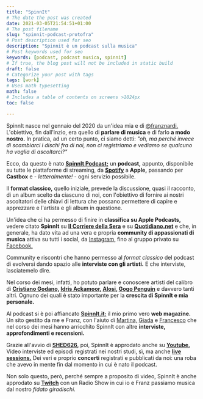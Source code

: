 ```yaml
---
title: "SpinnIt"
# The date the post was created
date: 2021-03-05T21:54:51+01:00
# The post filename
slug: "spinnit-podcast-protofra"
# Post description used for seo
description: "Spinnit è un podcast sulla musica"
# Post keywords used for seo
keywords: [podcast, podcast musica, spinnit]
# If true, the blog post will not be included in static build
draft: false
# Categorize your post with tags
tags: [work]
# Uses math typesetting
math: false
# Includes a table of contents on screens >1024px
toc: false

---
```


SpinnIt nasce nel gennaio del 2020 da un'idea mia e di [@franznardi.](https://spinnit.it) L'obiettivo, fin dall'inzio, era quello di **parlare di musica**  e di farlo **a modo nostro.** In pratica, ad un certo punto, ci siamo detti: _"oh, ma perché invece di scambiarci i dischi fra di noi, non ci registriamo e vediamo se qualcuno ha voglia di ascoltarci?"_ 

Ecco, da questo è nato **[SpinnIt Podcast;](https://spinnit.it/category/spinnit-podcast/)** un **podcast,** appunto, disponibile su tutte le piattaforme di streaming, da **[Spotify](https://open.spotify.com/show/0gQCl58EojARqQR8i0U5LL?si=af-RAkFUQbWRYZN8sr-j9w)** a **Apple,** passando per **Castbox** e - _letteralmente!_ - ogni servizio possibile. 

Il **format classico,** quello iniziale, prevede la discussione, quasi il racconto, di un album scelto da ciascuno di noi, con l'obiettivo di fornire ai nostri ascoltatori delle chiavi di lettura che possano permettere di capire e apprezzare e l'artista e gli album in questione.

Un'idea che ci ha permesso di finire in **classifica su Apple Podcasts,** vedere citato **SpinnIt** su **[Il Corriere della Sera](https://www.corriere.it/tecnologia/21_gennaio_27/i-generi-podcast-piu-amati-true-crime-inchiesta-narrazione-e396695a-6083-11eb-b90c-509c7d96fdd2.shtml)** e su **[Quotidiano.net](https://www.quotidiano.net/magazine/podcast-musica-1.5185342)** e che, in generale, ha dato vita ad una vera e propria **community di appassionati di musica** attiva su tutti i social, da [Instagram,](https://www.instagram.com/spinn.it/?hl=it) fino al gruppo privato su [Facebook.](https://www.facebook.com/spinnitpodcast/) 

Community e riscontri che hanno permesso al _format classico_ del podcast di evolversi dando spazio alle **interviste con gli artisti.** E che interviste, lasciatemelo dire. 

Nel corso dei mesi, infatti, ho potuto parlare e conoscere artisti del calibro di **[Cristiano Godano,](https://spinnit.it/2020/11/06/cristiano-godano-intervista-spinnit-ep-23/) [Idris Ackamoor,](https://spinnit.it/2020/09/18/idris-ackamoor-intervista-spinnit-ep-20/) [Alosi,](https://spinnit.it/2020/04/07/spinnit-episodio-10-intervista-alosi/) [Gogo Penguin](https://spinnit.it/2020/06/15/gogo-penguin-intervista-spinnit-ep-16/)** e davvero tanti altri. Ognuno dei quali è stato importante per la **crescita di SpinnIt e mia personale.** 

Al podcast si è poi affiancato **[SpinnIt.it:](https://spinnit.it)** il mio primo vero **web magazine.** Un sito gestito da me e Franz, con l'aiuto di [Martina,](https://spinnit.it/category/spinnit-magazine/the-day-i-tried-to-live/) [Giada](https://spinnit.it/category/spinnit-magazine/the-moonshiner-distillati-di-libri-e-musica/) e [Francesco](https://spinnit.it/category/spinnit-magazine/the-unknown-pleasure/) che nel corso dei mesi hanno arricchito SpinnIt con altre **interviste, approfondimenti e recensioni.** 

Grazie all'avvio di **[SHED626,](https://protofra.me/work/shed626/)** poi, SpinnIt è approdato anche su **[Youtube.](https://www.youtube.com/channel/UCul6k2obsh85y2V0fA0fcmA)** Video interviste ed episodi registrati nei nostri studi, sì, ma anche **[live sessions.](https://www.youtube.com/watch?v=uCHxm47oN0M)** Dei veri e proprio **concerti** registrati e pubblicati da noi: una roba che avevo in mente fin dal momento in cui è nato il podcast. 

Non solo questo, però, perché sempre a proposito di video, SpinnIt è anche approdato su **[Twitch](https://www.twitch.tv/spinnit_podcast)** con un Radio Show in cui io e Franz passiamo musica dal nostro _fidato giradischi_. 

